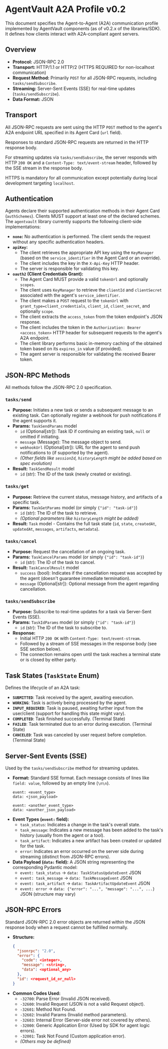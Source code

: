 # AgentVault A2A Profile v0.2

This document specifies the Agent-to-Agent (A2A) communication profile implemented by AgentVault components (as of v0.2.x of the libraries/SDK). It defines how clients interact with A2A-compliant agent servers.

## Overview

*   **Protocol:** JSON-RPC 2.0
*   **Transport:** HTTP/1.1 or HTTP/2 (HTTPS REQUIRED for non-localhost communication)
*   **Request Method:** Primarily `POST` for all JSON-RPC requests, including `tasks/sendSubscribe`.
*   **Streaming:** Server-Sent Events (SSE) for real-time updates (`tasks/sendSubscribe`).
*   **Data Format:** JSON

## Transport

All JSON-RPC requests are sent using the HTTP `POST` method to the agent's A2A endpoint URL specified in its Agent Card (`url` field).

Responses to standard JSON-RPC requests are returned in the HTTP response body.

For streaming updates via `tasks/sendSubscribe`, the server responds with HTTP `200 OK` and a `Content-Type: text/event-stream` header, followed by the SSE stream in the response body.

HTTPS is mandatory for all communication except potentially during local development targeting `localhost`.

## Authentication

Agents declare their supported authentication methods in their Agent Card (`authSchemes`). Clients MUST support at least one of the declared schemes. The `agentvault` library currently supports the following client-side implementations:

*   **`none`:** No authentication is performed. The client sends the request without any specific authentication headers.
*   **`apiKey`:**
    *   The client retrieves the appropriate API key using the `KeyManager` (based on the `service_identifier` in the Agent Card or an override).
    *   The client includes the key in the `X-Api-Key` HTTP header.
    *   The server is responsible for validating this key.
*   **`oauth2` (Client Credentials Grant):**
    *   The Agent Card MUST provide a valid `tokenUrl` and optionally `scopes`.
    *   The client uses `KeyManager` to retrieve the `clientId` and `clientSecret` associated with the agent's `service_identifier`.
    *   The client makes a `POST` request to the `tokenUrl` with `grant_type=client_credentials`, `client_id`, `client_secret`, and optionally `scope`.
    *   The client extracts the `access_token` from the token endpoint's JSON response.
    *   The client includes the token in the `Authorization: Bearer <access_token>` HTTP header for subsequent requests to the agent's A2A endpoint.
    *   The client library performs basic in-memory caching of the obtained token based on its `expires_in` value (if provided).
    *   The agent server is responsible for validating the received Bearer token.

## JSON-RPC Methods

All methods follow the JSON-RPC 2.0 specification.

### `tasks/send`

*   **Purpose:** Initiates a new task or sends a subsequent message to an existing task. Can optionally register a webhook for push notifications if the agent supports it.
*   **Params:** `TaskSendParams` model
    *   `id` (Optional[str]): Task ID if continuing an existing task, `null` or omitted if initiating.
    *   `message` (Message): The message object to send.
    *   `webhookUrl` (Optional[str]): URL for the agent to send push notifications to (if supported by the agent).
    *   *(Other fields like `sessionId`, `historyLength` might be added based on spec evolution)*
*   **Result:** `TaskSendResult` model
    *   `id` (str): The ID of the task (newly created or existing).

### `tasks/get`

*   **Purpose:** Retrieve the current status, message history, and artifacts of a specific task.
*   **Params:** `TaskGetParams` model (or simply `{"id": "task-id"}`)
    *   `id` (str): The ID of the task to retrieve.
    *   *(Optional parameters like `historyLength` might be added)*
*   **Result:** `Task` model - Contains the full task state (`id`, `state`, `createdAt`, `updatedAt`, `messages`, `artifacts`, `metadata`).

### `tasks/cancel`

*   **Purpose:** Request the cancellation of an ongoing task.
*   **Params:** `TaskCancelParams` model (or simply `{"id": "task-id"}`)
    *   `id` (str): The ID of the task to cancel.
*   **Result:** `TaskCancelResult` model
    *   `success` (bool): Indicates if the cancellation request was accepted by the agent (doesn't guarantee immediate termination).
    *   `message` (Optional[str]): Optional message from the agent regarding cancellation.

### `tasks/sendSubscribe`

*   **Purpose:** Subscribe to real-time updates for a task via Server-Sent Events (SSE).
*   **Params:** `TaskIdParams` model (or simply `{"id": "task-id"}`)
    *   `id` (str): The ID of the task to subscribe to.
*   **Response:**
    *   Initial HTTP `200 OK` with `Content-Type: text/event-stream`.
    *   Followed by a stream of SSE messages in the response body (see SSE section below).
    *   The connection remains open until the task reaches a terminal state or is closed by either party.

## Task States (`TaskState` Enum)

Defines the lifecycle of an A2A task:

*   **`SUBMITTED`**: Task received by the agent, awaiting execution.
*   **`WORKING`**: Task is actively being processed by the agent.
*   **`INPUT_REQUIRED`**: Task is paused, awaiting further input from the user/client (support for handling this state might vary).
*   **`COMPLETED`**: Task finished successfully. (Terminal State)
*   **`FAILED`**: Task terminated due to an error during execution. (Terminal State)
*   **`CANCELED`**: Task was canceled by user request before completion. (Terminal State)

## Server-Sent Events (SSE)

Used by the `tasks/sendSubscribe` method for streaming updates.

*   **Format:** Standard SSE format. Each message consists of lines like `field: value`, followed by an empty line (`\n\n`).
    ```sse
    event: <event_type>
    data: <json_payload>

    event: <another_event_type>
    data: <another_json_payload>

    ```
*   **Event Types (`event:` field):**
    *   `task_status`: Indicates a change in the task's overall state.
    *   `task_message`: Indicates a new message has been added to the task's history (usually from the agent or a tool).
    *   `task_artifact`: Indicates a new artifact has been created or updated for the task.
    *   `error`: Indicates an error occurred on the server side during streaming (distinct from JSON-RPC errors).
*   **Data Payload (`data:` field):** A JSON string representing the corresponding Pydantic model:
    *   `event: task_status` -> `data: TaskStatusUpdateEvent` JSON
    *   `event: task_message` -> `data: TaskMessageEvent` JSON
    *   `event: task_artifact` -> `data: TaskArtifactUpdateEvent` JSON
    *   `event: error` -> `data: {"error": "...", "message": "...", ...}` JSON (structure may vary)

## JSON-RPC Errors

Standard JSON-RPC 2.0 error objects are returned within the JSON response body when a request cannot be fulfilled normally.

*   **Structure:**
    ```json
    {
      "jsonrpc": "2.0",
      "error": {
        "code": <integer>,
        "message": <string>,
        "data": <optional_any>
      },
      "id": <request_id_or_null>
    }
    ```
*   **Common Codes Used:**
    *   `-32700`: Parse Error (Invalid JSON received).
    *   `-32600`: Invalid Request (JSON is not a valid Request object).
    *   `-32601`: Method Not Found.
    *   `-32602`: Invalid Params (Invalid method parameters).
    *   `-32603`: Internal Error (Server-side error not covered by others).
    *   `-32000`: Generic Application Error (Used by SDK for agent logic errors).
    *   `-32001`: Task Not Found (Custom application error).
    *   *(Others may be defined)*
